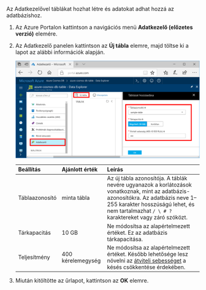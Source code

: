 Az Adatkezelővel táblákat hozhat létre és adatokat adhat hozzá az adatbázishoz. 

1. Az Azure Portalon kattintson a navigációs menü **Adatkezelő (előzetes verzió)** elemére. 
2. Az Adatkezelő panelen kattintson az **Új tábla** elemre, majd töltse ki a lapot az alábbi információk alapján.

    ![Adatkezelő az Azure Portalon](./media/cosmos-db-create-table/azure-cosmosdb-data-explorer.png)

    Beállítás|Ajánlott érték|Leírás
    ---|---|---
    Táblaazonosító|minta tábla|Az új tábla azonosítója. A táblák nevére ugyanazok a korlátozások vonatkoznak, mint az adatbázis-azonosítókra. Az adatbázis neve 1–255 karakter hosszúságú lehet, és nem tartalmazhat `/ \ # ?` karaktereket vagy záró szóközt.
    Tárkapacitás| 10 GB|Ne módosítsa az alapértelmezett értéket. Ez az adatbázis tárkapacitása.
    Teljesítmény|400 kérelemegység|Ne módosítsa az alapértelmezett értéket. Később lehetősége lesz növelni az [átviteli sebességet](../articles/cosmos-db/request-units.md) a késés csökkentése érdekében.

3. Miután kitöltötte az űrlapot, kattintson az **OK** elemre.